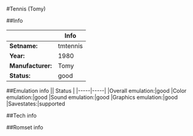 #Tennis (Tomy)

##Info

||Info|
|-----|-----|
|**Setname:**|tmtennis
|**Year:**|1980
|**Manufacturer:**|Tomy
|**Status:**|good

##Emulation info
|| Status |
|-----|-----|
|Overall emulation:|good
|Color emulation:|good
|Sound emulation:|good
|Graphics emulation:|good
|Savestates:|supported

##Tech info

##Romset info

<!--- START OF EDITED COMMENT DO NOT TOUCH TEXT ABOVE-->
